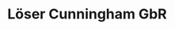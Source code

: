 ---
title: "Löser Cunningham GbR"
url: /frankfurt-am-main/loeser-cunningham-gbr/
shop: Autowerkstatt
---